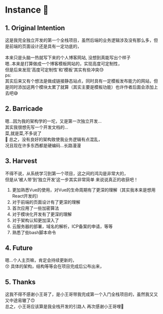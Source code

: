 # Instance 🤪

## 1. Original Intention

这是我完全独立开发的第一个全栈项目，虽然后端的业务逻辑涉及没有那么多，但是前端的页面设计还是具有一定功底的，<br/>
<br/>
本来只是头脑一热就写下来的个人博客网站, 没想到真能写出个样子<br/>
嗯..本来是打算做成一个博客模板网站的，实现高度可定制性，<br/>
但是后来发现'高度可定制性'和'模板'其实有些冲突😓<br/>
ps:<br/>其实后来又有个想法是做成链接静态站点，同时具有一定模板发布能力的网站，但是同时添加这两个模块太累了就算（其实主要是模板功能）也许作者后面会添加上去吧😅


## 2. Barricade

嗯...因为我的架构学的一坨，又是第一次独立开发...<br/>
其实我很想先写一个开发文档的...<br/>
菜,就是菜,不多说了<br/>🥲
总之，没有良好的架构致使我业务逻辑有点混乱，<br/>
况且现在许多东西都是硬编码...长路漫漫

## 3. Harvest

不得不说，从系统学习到第一个项目，这之间的鸿沟是非常大的，<br/>
但是从‘被人带’到‘独立开发’这一步其实非常简单
来说说真正的收获吧！<br/>
1. 更加熟悉Vue的使用，对Vue的生命周期有了更深的理解（其实我本来是想用React开发的）
2. 对于前端的页面设计有了更深的理解
3. 首次应用了一些加密算法
4. 对于模块化开发有了更深的理解
5. 对于架构认知更加深入了
6. 云服务器的部署，域名的解析，ICP备案的申请，等等
7. 熟悉了些bash脚本命令

## 4. Future

嗯...个人主页嘛，肯定会持续更新的，<br/>😚
具体的架构，结构等等会在项目完成后公布出来，<br/>

## 5. Thanks

这我不得不感谢小王哥了，是小王哥带我完成第一个入门全栈项目的，虽然我又又又中途易辙了🙃<br/>
总之，小王哥应该算是我全栈开发的引路人
再次感谢小王哥哩🥰